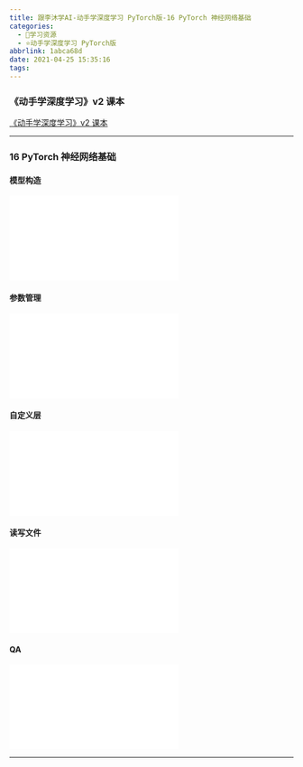 ```yaml
---
title: 跟李沐学AI-动手学深度学习 PyTorch版-16 PyTorch 神经网络基础
categories:
  - 🌙学习资源
  - ⭐动手学深度学习 PyTorch版
abbrlink: 1abca68d
date: 2021-04-25 15:35:16
tags:
---
```


### 《动手学深度学习》v2 课本

[《动手学深度学习》v2 课本](http://zh.d2l.ai/)

***

### 16 PyTorch 神经网络基础

#### 模型构造

<iframe src="//player.bilibili.com/player.html?aid=887637315&bvid=BV1AK4y1P7vs&cid=328773796&page=1" scrolling="no" border="0" frameborder="no" framespacing="0" allowfullscreen="true"> </iframe>

<!--more-->

#### 参数管理

<iframe src="//player.bilibili.com/player.html?aid=887637315&bvid=BV1AK4y1P7vs&cid=328778474&page=2" scrolling="no" border="0" frameborder="no" framespacing="0" allowfullscreen="true"> </iframe>

#### 自定义层

<iframe src="//player.bilibili.com/player.html?aid=887637315&bvid=BV1AK4y1P7vs&cid=328784234&page=3" scrolling="no" border="0" frameborder="no" framespacing="0" allowfullscreen="true"> </iframe>

#### 读写文件

<iframe src="//player.bilibili.com/player.html?aid=887637315&bvid=BV1AK4y1P7vs&cid=328785272&page=4" scrolling="no" border="0" frameborder="no" framespacing="0" allowfullscreen="true"> </iframe>

#### QA

<iframe src="//player.bilibili.com/player.html?aid=887637315&bvid=BV1AK4y1P7vs&cid=328800705&page=5" scrolling="no" border="0" frameborder="no" framespacing="0" allowfullscreen="true"> </iframe>

***
